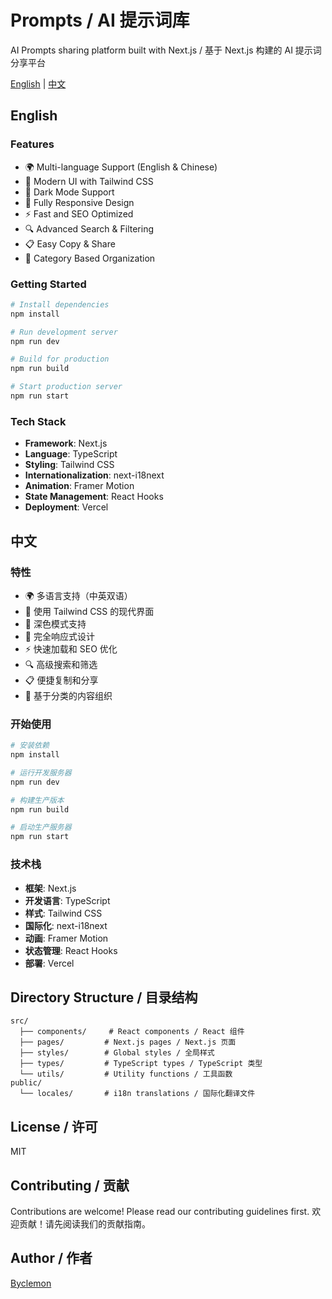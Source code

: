 # Prompts / AI 提示词库

AI Prompts sharing platform built with Next.js / 基于 Next.js 构建的 AI 提示词分享平台

[English](#english) | [中文](#中文)

## English

### Features

- 🌍 Multi-language Support (English & Chinese)
- 🎨 Modern UI with Tailwind CSS
- 🌙 Dark Mode Support
- 📱 Fully Responsive Design
- ⚡ Fast and SEO Optimized
- 🔍 Advanced Search & Filtering
- 📋 Easy Copy & Share
- 🎯 Category Based Organization

### Getting Started

```bash
# Install dependencies
npm install

# Run development server
npm run dev

# Build for production
npm run build

# Start production server
npm run start
```

### Tech Stack

- **Framework**: Next.js
- **Language**: TypeScript
- **Styling**: Tailwind CSS
- **Internationalization**: next-i18next
- **Animation**: Framer Motion
- **State Management**: React Hooks
- **Deployment**: Vercel

## 中文

### 特性

- 🌍 多语言支持（中英双语）
- 🎨 使用 Tailwind CSS 的现代界面
- 🌙 深色模式支持
- 📱 完全响应式设计
- ⚡ 快速加载和 SEO 优化
- 🔍 高级搜索和筛选
- 📋 便捷复制和分享
- 🎯 基于分类的内容组织

### 开始使用

```bash
# 安装依赖
npm install

# 运行开发服务器
npm run dev

# 构建生产版本
npm run build

# 启动生产服务器
npm run start
```

### 技术栈

- **框架**: Next.js
- **开发语言**: TypeScript
- **样式**: Tailwind CSS
- **国际化**: next-i18next
- **动画**: Framer Motion
- **状态管理**: React Hooks
- **部署**: Vercel

## Directory Structure / 目录结构

```
src/
  ├── components/     # React components / React 组件
  ├── pages/         # Next.js pages / Next.js 页面
  ├── styles/        # Global styles / 全局样式
  ├── types/         # TypeScript types / TypeScript 类型
  └── utils/         # Utility functions / 工具函数
public/
  └── locales/       # i18n translations / 国际化翻译文件
```

## License / 许可

MIT

## Contributing / 贡献

Contributions are welcome! Please read our contributing guidelines first.
欢迎贡献！请先阅读我们的贡献指南。

## Author / 作者

[Byclemon](https://github.com/Byclemon)
